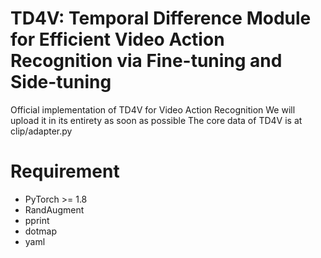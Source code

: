 # TD4V: Temporal Difference Module for Efficient Video Action Recognition via Fine-tuning and Side-tuning
Official implementation of TD4V for Video Action Recognition
We will upload it in its entirety as soon as possible
The core data of TD4V is at clip/adapter.py
# Requirement
- PyTorch >= 1.8
- RandAugment
- pprint
- dotmap
- yaml
